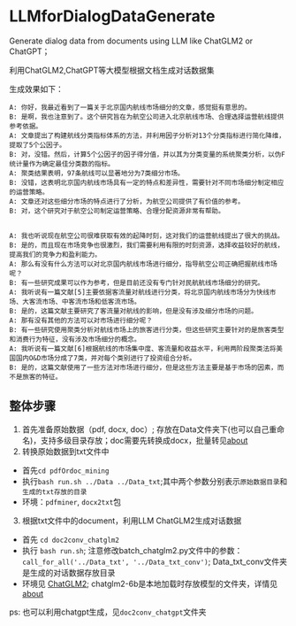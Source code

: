 # LLMforDialogDataGenerate
Generate dialog data from documents using LLM like ChatGLM2 or ChatGPT；

利用ChatGLM2,ChatGPT等大模型根据文档生成对话数据集

生成效果如下：
```
A: 你好，我最近看到了一篇关于北京国内航线市场细分的文章，感觉挺有意思的。
B: 是啊，我也注意到了。这个研究旨在为航空公司进入北京航线市场、合理选择运营航线提供参考依据。
A: 文章提出了构建航线分类指标体系的方法，并利用因子分析对13个分类指标进行简化降维，提取了5个公因子。
B: 对，没错。然后，计算5个公因子的因子得分值，并以其为分类变量的系统聚类分析，以伪F统计量作为确定最佳分类数的指标。
A: 聚类结果表明，97条航线可以显著地分为7类细分市场。
B: 没错，这表明北京国内航线市场具有一定的特点和差异性，需要针对不同市场细分制定相应的运营策略。
A: 文章还对这些细分市场的特点进行了分析，为航空公司提供了有价值的参考。
B: 对，这个研究对于航空公司制定运营策略、合理分配资源非常有帮助。


A: 我也听说现在航空公司很难获取有效的起降时刻，这对我们的运营航线提出了很大的挑战。
B: 是的，而且现在市场竞争也很激烈，我们需要利用有限的时刻资源，选择收益较好的航线，提高我们的竞争力和盈利能力。
A: 那么有没有什么方法可以对北京国内航线市场进行细分，指导航空公司正确把握航线市场呢？
B: 有一些研究成果可以作为参考，但是目前还没有专门针对民航航线市场细分的研究。
A: 我听说有一篇文献[5]主要依据客流量对航线进行分类，将北京国内航线市场分为快线市场、大客流市场、中客流市场和低客流市场。
B: 是的，这篇文献主要研究了客流量对航线的影响，但是没有涉及细分市场的问题。
A: 那有没有其他的方法可以对市场进行细分呢？
B: 有一些研究使用聚类分析对航线市场上的旅客进行分类，但这些研究主要针对的是旅客类型和消费行为特征，没有涉及市场细分的概念。
A: 我听说有一篇文献[6]根据航线的市场集中度、客流量和收益水平，利用两阶段聚类法将美国国内O&D市场分成了7类，并对每个类别进行了投资组合分析。
B: 是的，这篇文献使用了一些方法对市场进行细分，但是这些方法主要是基于市场的因素，而不是旅客的特征。

```
## 整体步骤
1. 首先准备原始数据（pdf, docx, doc）; 存放在Data文件夹下(也可以自己重命名)，支持多级目录存放；doc需要先转换成docx，批量转见[about](https://github.com/threeColorFr/pdfOrdoc2txt-txt2dialog-llm/blob/main/Data/readme.md)
2. 转换原始数据到txt文件中

- 首先`cd pdfOrdoc_mining`
- 执行`bash run.sh ../Data ../Data_txt`;其中两个参数分别表示`原始数据目录`和`生成的txt存放的目录`
- 环境：`pdfminer`, `docx2txt`包

3. 根据txt文件中的document，利用LLM ChatGLM2生成对话数据

- 首先  `cd doc2conv_chatglm2`
- 执行 `bash run.sh`; 注意修改batch_chatglm2.py文件中的参数：`call_for_all('../Data_txt', '../Data_txt_conv')`; Data_txt_conv文件夹是生成的对话数据存放目录
- 环境见 [ChatGLM2](https://github.com/THUDM/ChatGLM2-6B); chatglm2-6b是本地加载时存放模型的文件夹，详情见[about](https://github.com/threeColorFr/pdfOrdoc2txt-txt2dialog-llm/blob/main/chatglm2-6b/readme.md)

ps: 也可以利用chatgpt生成，见`doc2conv_chatgpt`文件夹
